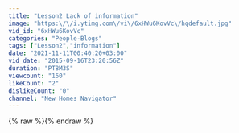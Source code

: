 ```yaml
---
title: "Lesson2 Lack of information"
image: "https:\/\/i.ytimg.com\/vi\/6xHWu6KovVc\/hqdefault.jpg"
vid_id: "6xHWu6KovVc"
categories: "People-Blogs"
tags: ["Lesson2","information"]
date: "2021-11-11T00:40:20+03:00"
vid_date: "2015-09-16T23:20:56Z"
duration: "PT8M3S"
viewcount: "160"
likeCount: "2"
dislikeCount: "0"
channel: "New Homes Navigator"
---
```

{% raw %}{% endraw %}
